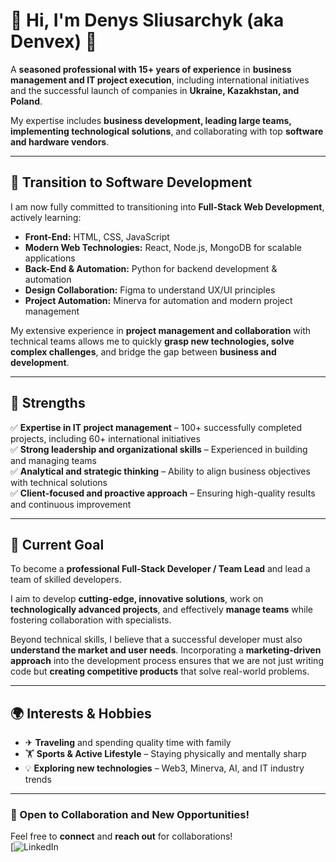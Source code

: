 # 👋 Hi, I'm Denys Sliusarchyk (aka Denvex) 🚀

A **seasoned professional with 15+ years of experience** in **business management and IT project execution**, including international initiatives and the successful launch of companies in **Ukraine, Kazakhstan, and Poland**.

My expertise includes **business development, leading large teams, implementing technological solutions**, and collaborating with top **software and hardware vendors**.

---

## 🚀 Transition to Software Development

I am now fully committed to transitioning into **Full-Stack Web Development**, actively learning:

- **Front-End:** HTML, CSS, JavaScript  
- **Modern Web Technologies:** React, Node.js, MongoDB for scalable applications  
- **Back-End & Automation:** Python for backend development & automation  
- **Design Collaboration:** Figma to understand UX/UI principles  
- **Project Automation:** Minerva for automation and modern project management  

My extensive experience in **project management and collaboration** with technical teams allows me to quickly **grasp new technologies, solve complex challenges**, and bridge the gap between **business and development**.

---

## 💪 Strengths

✅ **Expertise in IT project management** – 100+ successfully completed projects, including 60+ international initiatives  
✅ **Strong leadership and organizational skills** – Experienced in building and managing teams  
✅ **Analytical and strategic thinking** – Ability to align business objectives with technical solutions  
✅ **Client-focused and proactive approach** – Ensuring high-quality results and continuous improvement  

---

## 🎯 Current Goal

To become a **professional Full-Stack Developer / Team Lead** and lead a team of skilled developers.  

I aim to develop **cutting-edge, innovative solutions**, work on **technologically advanced projects**, and effectively **manage teams** while fostering collaboration with specialists.  

Beyond technical skills, I believe that a successful developer must also **understand the market and user needs**. Incorporating a **marketing-driven approach** into the development process ensures that we are not just writing code but **creating competitive products** that solve real-world problems.

---

## 🌍 Interests & Hobbies

- ✈ **Traveling** and spending quality time with family  
- 🏋 **Sports & Active Lifestyle** – Staying physically and mentally sharp  
- 💡 **Exploring new technologies** – Web3, Minerva, AI, and IT industry trends  

---

### 🤝 Open to Collaboration and New Opportunities!
Feel free to **connect** and **reach out** for collaborations!  
[![LinkedIn](www.linkedin.com/in/denys-s-362a7581)
